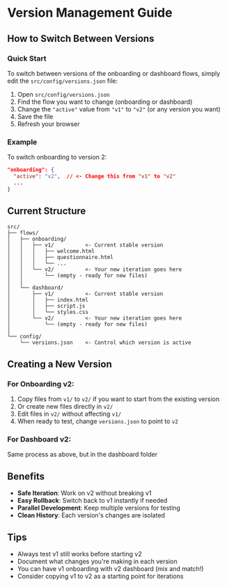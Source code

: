 # Version Management Guide

## How to Switch Between Versions

### Quick Start
To switch between versions of the onboarding or dashboard flows, simply edit the `src/config/versions.json` file:

1. Open `src/config/versions.json`
2. Find the flow you want to change (onboarding or dashboard)
3. Change the `"active"` value from `"v1"` to `"v2"` (or any version you want)
4. Save the file
5. Refresh your browser

### Example
To switch onboarding to version 2:
```json
"onboarding": {
  "active": "v2",  // <- Change this from "v1" to "v2"
  ...
}
```

## Current Structure

```
src/
├── flows/
│   ├── onboarding/
│   │   ├── v1/          <- Current stable version
│   │   │   ├── welcome.html
│   │   │   ├── questionnaire.html
│   │   │   └── ...
│   │   └── v2/          <- Your new iteration goes here
│   │       └── (empty - ready for new files)
│   │
│   └── dashboard/
│       ├── v1/          <- Current stable version
│       │   ├── index.html
│       │   ├── script.js
│       │   └── styles.css
│       └── v2/          <- Your new iteration goes here
│           └── (empty - ready for new files)
│
└── config/
    └── versions.json    <- Control which version is active

```

## Creating a New Version

### For Onboarding v2:
1. Copy files from `v1/` to `v2/` if you want to start from the existing version
2. Or create new files directly in `v2/`
3. Edit files in `v2/` without affecting `v1/`
4. When ready to test, change `versions.json` to point to `v2`

### For Dashboard v2:
Same process as above, but in the dashboard folder

## Benefits
- **Safe Iteration**: Work on v2 without breaking v1
- **Easy Rollback**: Switch back to v1 instantly if needed
- **Parallel Development**: Keep multiple versions for testing
- **Clean History**: Each version's changes are isolated

## Tips
- Always test v1 still works before starting v2
- Document what changes you're making in each version
- You can have v1 onboarding with v2 dashboard (mix and match!)
- Consider copying v1 to v2 as a starting point for iterations